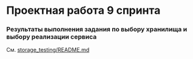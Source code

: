 # Проектная работа 9 спринта

### Результаты выполнения задания по выбору хранилища и выбору реализации сервиса

См. [storage_testing/README.md](storage_testing%2FREADME.md)